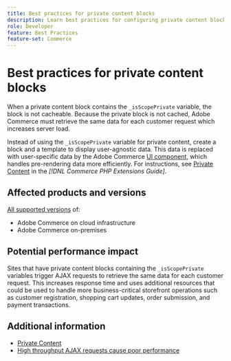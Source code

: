 ```yaml
---
title: Best practices for private content blocks
description: Learn best practices for configuring private content blocks to optimize storefront performance.
role: Developer
feature: Best Practices
feature-set: Commerce
---
```

# Best practices for private content blocks

When a private content block contains the `_isScopePrivate` variable, the block is not cacheable. Because the private block is not cached, Adobe Commerce must retrieve the same data for each customer request which increases server load.

Instead of using the `_isScopePrivate` variable for private content, create a block and a template to display user-agnostic data. This data is replaced with user-specific data by the Adobe Commerce [UI component](https://glossary.magento.com/ui-component/), which handles pre-rendering data more efficiently. For instructions, see [Private Content](https://developer.adobe.com/commerce/php/development/cache/page/private-content/) in the _[!DNL Commerce PHP Extensions Guide]_.

## Affected products and versions

[All supported versions](../../../release/versions.md) of:

- Adobe Commerce on cloud infrastructure
- Adobe Commerce on-premises

## Potential performance impact

Sites that have private content blocks containing the `_isScopePrivate` variables trigger AJAX requests to retrieve the same data for each customer request. This increases response time and uses additional resources that could be used to handle more business-critical storefront operations such as customer registration, shopping cart updates, order submission, and payment transactions.

## Additional information

- [Private Content](../../../performance/configuration.md#client-side-optimization-settings)
- [High throughput AJAX requests cause poor performance](https://experienceleague.adobe.com/docs/commerce-knowledge-base/kb/troubleshooting/miscellaneous/high-throughput-ajax-requests-cause-poor-performance.html)



